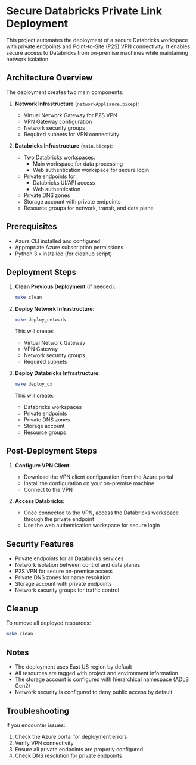 # Secure Databricks Private Link Deployment

This project automates the deployment of a secure Databricks workspace with private endpoints and Point-to-Site (P2S) VPN connectivity. It enables secure access to Databricks from on-premise machines while maintaining network isolation.

## Architecture Overview

The deployment creates two main components:

1. **Network Infrastructure** (`networkAppliance.bicep`):
   - Virtual Network Gateway for P2S VPN
   - VPN Gateway configuration
   - Network security groups
   - Required subnets for VPN connectivity

2. **Databricks Infrastructure** (`main.bicep`):
   - Two Databricks workspaces:
     - Main workspace for data processing
     - Web authentication workspace for secure login
   - Private endpoints for:
     - Databricks UI/API access
     - Web authentication
   - Private DNS zones
   - Storage account with private endpoints
   - Resource groups for network, transit, and data plane

## Prerequisites

- Azure CLI installed and configured
- Appropriate Azure subscription permissions
- Python 3.x installed (for cleanup script)

## Deployment Steps

1. **Clean Previous Deployment** (if needed):
   ```bash
   make clean
   ```

2. **Deploy Network Infrastructure**:
   ```bash
   make deploy_network
   ```
   This will create:
   - Virtual Network Gateway
   - VPN Gateway
   - Network security groups
   - Required subnets

3. **Deploy Databricks Infrastructure**:
   ```bash
   make deploy_dx
   ```
   This will create:
   - Databricks workspaces
   - Private endpoints
   - Private DNS zones
   - Storage account
   - Resource groups

## Post-Deployment Steps

1. **Configure VPN Client**:
   - Download the VPN client configuration from the Azure portal
   - Install the configuration on your on-premise machine
   - Connect to the VPN

2. **Access Databricks**:
   - Once connected to the VPN, access the Databricks workspace through the private endpoint
   - Use the web authentication workspace for secure login

## Security Features

- Private endpoints for all Databricks services
- Network isolation between control and data planes
- P2S VPN for secure on-premise access
- Private DNS zones for name resolution
- Storage account with private endpoints
- Network security groups for traffic control

## Cleanup

To remove all deployed resources:
```bash
make clean
```

## Notes

- The deployment uses East US region by default
- All resources are tagged with project and environment information
- The storage account is configured with hierarchical namespace (ADLS Gen2)
- Network security is configured to deny public access by default

## Troubleshooting

If you encounter issues:
1. Check the Azure portal for deployment errors
2. Verify VPN connectivity
3. Ensure all private endpoints are properly configured
4. Check DNS resolution for private endpoints 